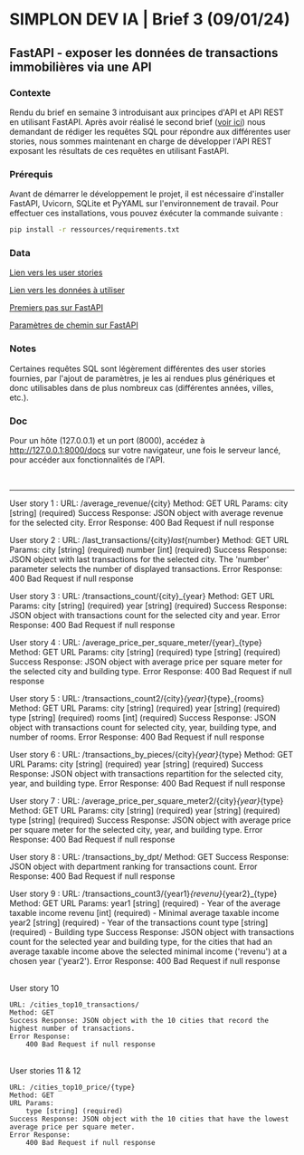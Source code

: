 # SIMPLON DEV IA | Brief 3 (09/01/24)

## FastAPI - exposer les données de transactions immobilières via une API

### Contexte

Rendu du brief en semaine 3 introduisant aux principes d'API et API REST en utilisant FastAPI. Après avoir réalisé le second brief ([voir ici](https://github.com/Sandalcho7/simplon_brief02)) nous demandant de rédiger les requêtes SQL pour répondre aux différentes user stories, nous sommes maintenant en charge de développer l'API REST exposant les résultats de ces requêtes en utilisant FastAPI.

### Prérequis

Avant de démarrer le développement le projet, il est nécessaire d'installer FastAPI, Uvicorn, SQLite et PyYAML sur l'environnement de travail. Pour effectuer ces installations, vous pouvez éxécuter la commande suivante :
```bash
pip install -r ressources/requirements.txt
```

### Data

[Lien vers les user stories](https://docs.google.com/spreadsheets/d/110DFqhV0eNhR1mzBkRR5DD6Aey-lgXuTlf3VeSzWD58/edit#gid=0)

[Lien vers les données à utiliser](https://www.kaggle.com/datasets/benoitfavier/immobilier-france/data)

[Premiers pas sur FastAPI](https://fastapi.tiangolo.com/fr/tutorial/first-steps/)

[Paramètres de chemin sur FastAPI](https://fastapi.tiangolo.com/fr/tutorial/path-params/)

### Notes

Certaines requêtes SQL sont légèrement différentes des user stories fournies, par l'ajout de paramètres, je les ai rendues plus génériques et donc utilisables dans de plus nombreux cas (différentes années, villes, etc.).

### Doc

Pour un hôte (127.0.0.1) et un port (8000), accédez à http://127.0.0.1:8000/docs sur votre navigateur, une fois le serveur lancé, pour accéder aux fonctionnalités de l'API.

<br><hr>

User story 1 :
URL: /average_revenue/{city}
    Method: GET
    URL Params:
        city [string] (required)
    Success Response: JSON object with average revenue for the selected city.
    Error Response:
        400 Bad Request if null response

User story 2 :
URL: /last_transactions/{city}_last_{number}
    Method: GET
    URL Params:
        city [string] (required)
        number [int] (required)
    Success Response: JSON object with last transactions for the selected city. The 'number' parameter selects the number of displayed transactions.
    Error Response:
        400 Bad Request if null response

User story 3 :
URL: /transactions_count/{city}_{year}
    Method: GET
    URL Params:
        city [string] (required)
        year [string] (required)
    Success Response: JSON object with transactions count for the selected city and year.
    Error Response:
        400 Bad Request if null response

User story 4 :
URL: /average_price_per_square_meter/{year}_{type}
    Method: GET
    URL Params:
        city [string] (required)
        type [string] (required)
    Success Response: JSON object with average price per square meter for the selected city and building type.
    Error Response:
        400 Bad Request if null response

User story 5 :
URL: /transactions_count2/{city}_{year}_{type}_{rooms}
    Method: GET
    URL Params:
        city [string] (required)
        year [string] (required)
        type [string] (required)
        rooms [int] (required)
    Success Response: JSON object with transactions count for selected city, year, building type, and number of rooms.
    Error Response:
        400 Bad Request if null response

User story 6 :
URL: /transactions_by_pieces/{city}_{year}_{type}
    Method: GET
    URL Params:
        city [string] (required)
        year [string] (required)
    Success Response: JSON object with transactions repartition for the selected city, year, and building type.
    Error Response:
        400 Bad Request if null response

User story 7 :
URL: /average_price_per_square_meter2/{city}_{year}_{type}
    Method: GET
    URL Params:
        city [string] (required)
        year [string] (required)
        type [string] (required)
    Success Response: JSON object with average price per square meter for the selected city, year, and building type.
    Error Response:
        400 Bad Request if null response

User story 8 :
URL: /transactions_by_dpt/
    Method: GET
    Success Response: JSON object with department ranking for transactions count.
    Error Response:
        400 Bad Request if null response

User story 9 :
URL: /transactions_count3/{year1}_{revenu}_{year2}_{type}
    Method: GET
    URL Params:
        year1 [string] (required) - Year of the average taxable income
        revenu [int] (required) - Minimal average taxable income
        year2 [string] (required) - Year of the transactions count
        type [string] (required) - Building type
    Success Response: JSON object with transactions count for the selected year and building type, for the cities that had an average taxable income above the selected minimal income ('revenu') at a chosen year ('year2').
    Error Response:
        400 Bad Request if null response

<br>User story 10

    URL: /cities_top10_transactions/
    Method: GET
    Success Response: JSON object with the 10 cities that record the highest number of transactions.
    Error Response:
        400 Bad Request if null response

<br>User stories 11 & 12

    URL: /cities_top10_price/{type}
    Method: GET
    URL Params:
        type [string] (required)
    Success Response: JSON object with the 10 cities that have the lowest average price per square meter.
    Error Response:
        400 Bad Request if null response